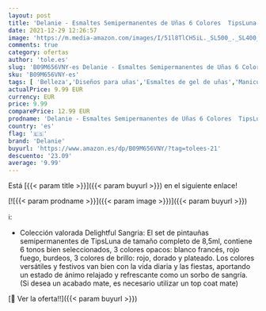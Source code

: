 ```yaml
---
layout: post
title: 'Delanie - Esmaltes Semipermanentes de Uñas 6 Colores  TipsLuna Kit de Esmalte de Uñas en Gel 8.5ml  Negro  Rosa Plateado con Purpurina  UV LED Esmaltes de Gel Soak Off para Navidad  Año Nuevo - Fiesta de Cóctel'
date: 2021-12-29 12:26:57
image: 'https://m.media-amazon.com/images/I/51l8TlCH5iL._SL500_._SL400_.jpg'
comments: true
category: ofertas
author: 'tole.es'
slug: 'B09M656VNY-es Delanie - Esmaltes Semipermanentes de Uñas 6 Colores...'
sku: 'B09M656VNY-es'
tags: [ 'Belleza','Diseños para uñas','Esmaltes de gel de uñas','Manicura y pedicura','delanie','navidad', ]
actualPrice: 9.99 EUR
currency: EUR
price: 9.99
comparePrice: 12.99 EUR
prodname: 'Delanie - Esmaltes Semipermanentes de Uñas 6 Colores  TipsLuna Kit de Esmalte de Uñas en Gel 8.5ml  Negro  Rosa Plateado con Purpurina  UV LED Esmaltes de Gel Soak Off para Navidad  Año Nuevo - Fiesta de Cóctel'
country: 'es'
flag: '🇪🇸'
brand: 'Delanie'
buyurl: 'https://www.amazon.es/dp/B09M656VNY/?tag=tolees-21'
descuento: '23.09'
average: '9.99'
---
```


Está [{{< param title >}}]({{< param buyurl >}}) en el siguiente enlace!

[![{{< param prodname >}}]({{< param image >}})]({{< param buyurl >}})

ℹ️:

- Colección valorada Delightful Sangria: El set de pintauñas semipermanentes de TipsLuna de tamaño completo de 8,5ml, contiene 6 tonos bien seleccionados, 3 colores opacos: blanco francés, rojo fuego, burdeos, 3 colores de brillo: rojo, dorado y plateado. Los colores versátiles y festivos van bien con la vida diaria y las fiestas, aportando un estado de ánimo relajado y refrescante como un sorbo de sangría. (Si desea un acabado mate, es necesario utilizar un top coat mate)

[🛒 Ver la oferta!!]({{< param buyurl >}})
